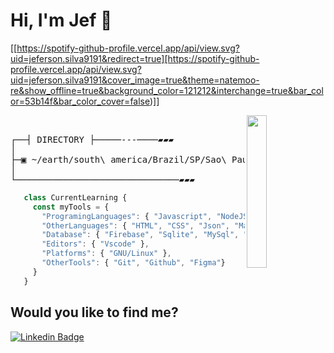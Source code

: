 # Hi, I'm Jef :wave:

[[https://spotify-github-profile.vercel.app/api/view.svg?uid=jeferson.silva9191&redirect=true][https://spotify-github-profile.vercel.app/api/view.svg?uid=jeferson.silva9191&cover_image=true&theme=natemoo-re&show_offline=true&background_color=121212&interchange=true&bar_color=53b14f&bar_color_cover=false)]]

<img align="right" src="https://i.pinimg.com/originals/10/6b/ca/106bca51cad5526e62cc6e3d8502eefd.gif" width="25%" heigth="25%" /><br>

<pre>
┌──┤ DIRECTORY ├─────---────▰▰▰
│
├─▣ ~/earth/south\ america/Brazil/SP/Sao\ Paulo
│
└───────────────────────────────▰▰▰
</pre>

```javascript
   class CurrentLearning {
     const myTools = {
       "ProgramingLanguages": { "Javascript", "NodeJS" },
       "OtherLanguages": { "HTML", "CSS", "Json", "Markdown" },
       "Database": { "Firebase", "Sqlite", "MySql", "PostgreSQL", "MongoDB", "Redis" },
       "Editors": { "Vscode" },
       "Platforms": { "GNU/Linux" },
       "OtherTools": { "Git", "Github", "Figma"}
     }
   }
```

## Would you like to find me?

[![Linkedin Badge](https://img.shields.io/badge/-LinkedIn-blue?style=flat-square&logo=Linkedin&logoColor=white&link=https://www.linkedin.com/in/-jefersonsilva/)](https://www.linkedin.com/in/-jefersonsilva/)
